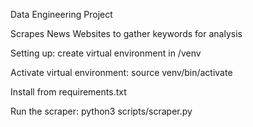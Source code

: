 Data Engineering Project

Scrapes News Websites to gather keywords for analysis

Setting up:
create virtual environment in /venv

Activate virtual environment:
source venv/bin/activate

Install from requirements.txt

Run the scraper:
python3 scripts/scraper.py
